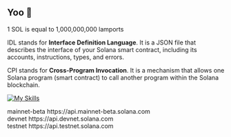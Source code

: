 ## Yoo 👋

1 SOL is equal to 1,000,000,000 lamports 

IDL stands for **Interface Definition Language**. It is a JSON file that describes the interface of your Solana smart contract, including its accounts, instructions, types, and errors.

CPI stands for **Cross-Program Invocation**. It is a mechanism that allows one Solana program (smart contract) to call another program within the Solana blockchain.

[![My Skills](https://skillicons.dev/icons?i=rust,solidity,cpp,python,ts)](https://skillicons.dev)

<!--
1 SOL is equal to 1,000,000,000 lamports
-->

<div>mainnet-beta https://api.mainnet-beta.solana.com</div>
<div>devnet https://api.devnet.solana.com</div>
<div>testnet https://api.testnet.solana.com</div>
